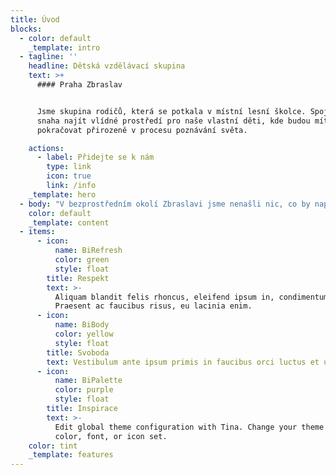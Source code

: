 ```yaml
---
title: Úvod
blocks:
  - color: default
    _template: intro
  - tagline: ''
    headline: Dětská vzdělávací skupina
    text: >+
      #### Praha Zbraslav


      Jsme skupina rodičů, která se potkala v místní lesní školce. Spojuje nás
      snaha najít vlídné prostředí pro naše vlastní děti, kde budou mít možnost
      pokračovat přirozeně v procesu poznávání světa.

    actions:
      - label: Přidejte se k nám
        type: link
        icon: true
        link: /info
    _template: hero
  - body: "V bezprostředním okolí Zbraslavi jsme nenašli nic, co by naplňovalo naše představy, rozhodli jsme se tedy tvořit takový prostor sami.\n\nZaložili jsme spolek Habitat Zbraslav a těšíme se až spolu s dalšími dětmi a jejich rodiči vytvoříme inspirativní prostředí, kde budou mít prostor učit se a růst nejen naše děti, ale i my rodiče.\_\n"
    color: default
    _template: content
  - items:
      - icon:
          name: BiRefresh
          color: green
          style: float
        title: Respekt
        text: >-
          Aliquam blandit felis rhoncus, eleifend ipsum in, condimentum nibh.
          Praesent ac faucibus risus, eu lacinia enim.
      - icon:
          name: BiBody
          color: yellow
          style: float
        title: Svoboda
        text: Vestibulum ante ipsum primis in faucibus orci luctus et ultrices.
      - icon:
          name: BiPalette
          color: purple
          style: float
        title: Inspirace
        text: >-
          Edit global theme configuration with Tina. Change your theme's primary
          color, font, or icon set.
    color: tint
    _template: features
---
```



